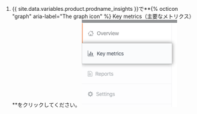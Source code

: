 1. {{ site.data.variables.product.prodname_insights }}で**{% octicon "graph" aria-label="The graph icon" %} Key metrics（主要なメトリクス）**をクリックしてください。 ![主要なメトリクスタブ](/assets/images/help/insights/key-metrics-tab.png)
